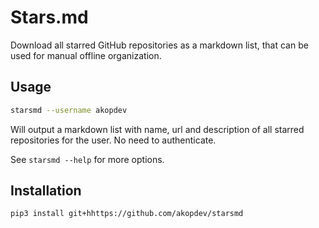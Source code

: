 # Stars.md

Download all starred GitHub repositories as a markdown list, that can be used for manual offline organization.

## Usage

```sh
starsmd --username akopdev
```

Will output a markdown list with name, url and description of all starred repositories for the user. No need to authenticate.

See `starsmd --help` for more options.

## Installation

```sh
pip3 install git+hhttps://github.com/akopdev/starsmd
```
